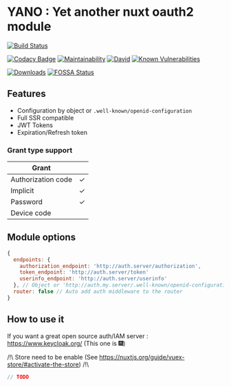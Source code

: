 # YANO : Yet another nuxt oauth2 module

[![Build Status](https://travis-ci.org/LuxChanLu/yet-another-nuxt-oauth2.svg?branch=master)](https://travis-ci.org/LuxChanLu/yet-another-nuxt-oauth2)
<!-- [![Coverage Status](https://coveralls.io/repos/github/LuxChanLu/yet-another-nuxt-oauth2/badge.svg?branch=master)](https://coveralls.io/github/LuxChanLu/yet-another-nuxt-oauth2?branch=master) -->
[![Codacy Badge](https://api.codacy.com/project/badge/Grade/683d1198ec0e4c50a2b0c58174244d5e)](https://www.codacy.com/app/LuxChanLu/yet-another-nuxt-oauth2?utm_source=github.com&amp;utm_medium=referral&amp;utm_content=LuxChanLu/yet-another-nuxt-oauth2&amp;utm_campaign=Badge_Grade)
[![Maintainability](https://api.codeclimate.com/v1/badges/2f19318b8b78081f0506/maintainability)](https://codeclimate.com/github/LuxChanLu/yet-another-nuxt-oauth2/maintainability)
[![David](https://img.shields.io/david/LuxChanLu/yet-another-nuxt-oauth2.svg)](https://david-dm.org/LuxChanLu/yet-another-nuxt-oauth2)
[![Known Vulnerabilities](https://snyk.io/test/github/LuxChanLu/yet-another-nuxt-oauth2/badge.svg)](https://snyk.io/test/github/LuxChanLu/yet-another-nuxt-oauth2)

[![Downloads](https://img.shields.io/npm/dm/yet-another-nuxt-oauth2.svg)](https://www.npmjs.com/package/yet-another-nuxt-oauth2)
[![FOSSA Status](https://app.fossa.io/api/projects/git%2Bgithub.com%2FYourSoftRun%2Fyet-another-nuxt-oauth2.svg?type=shield)](https://app.fossa.io/projects/git%2Bgithub.com%2FYourSoftRun%2Fyet-another-nuxt-oauth2?ref=badge_shield)

## Features

- Configuration by object or `.well-known/openid-configuration`
- Full SSR compatible
- JWT Tokens
- Expiration/Refresh token

### Grant type support

|  Grant              |   |
|---------------------|---|
| Authorization code  | ✓ |
| Implicit            | ✓ |
| Password            | ✓ |
| Device code         |   |

## Module options
```js
{
  endpoints: {
    authorization_endpoint: 'http://auth.server/authorization',
    token_endpoint: 'http://auth.server/token'
    userinfo_endpoint: 'http://auth.server/userinfo'
  }, // Object or 'http://auth.my.server/.well-known/openid-configuration'
  router: false // Auto add auth middleware to the router
}
```

## How to use it

If you want a great open source auth/IAM server : <https://www.keycloak.org/> (This one is :fireworks:)

/!\ Store need to be enable (See <https://nuxtjs.org/guide/vuex-store/#activate-the-store>) /!\

```js
// TODO
```
